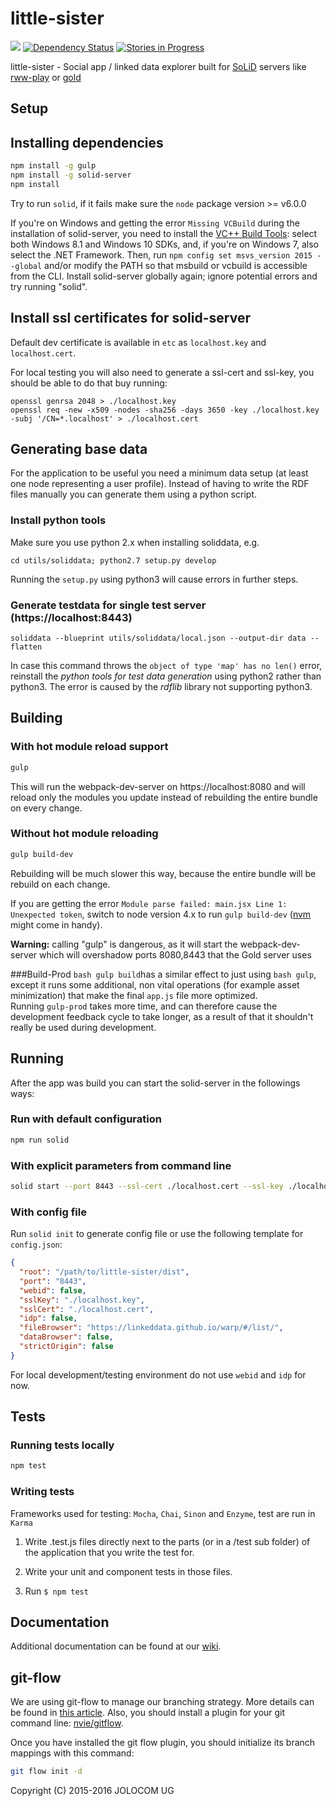 little-sister
=============

[![](https://img.shields.io/badge/project-Solid-7C4DFF.svg?style=flat-square)](https://github.com/solid/solid) [![Dependency Status](https://david-dm.org/jolocom/little-sister/develop.svg)](https://david-dm.org/jolocom/little-sister/develop) [![Stories in Progress](https://badge.waffle.io/jolocom/little-sister.svg?label=in%20progress&title=In%20Progress)](http://waffle.io/jolocom/little-sister)

little-sister - Social app / linked data explorer built for [SoLiD](https://github.com/linkeddata/SoLiD) servers like [rww-play](https://github.com/read-write-web/rww-play) or [gold](https://github.com/linkeddata/gold)

Setup
-----

## Installing dependencies

```bash
npm install -g gulp
npm install -g solid-server
npm install
```

Try to run `solid`, if it fails make sure the `node` package version >= v6.0.0

If you're on Windows and getting the error `Missing VCBuild` during the installation of solid-server, you need to install the [VC++ Build Tools](http://landinghub.visualstudio.com/visual-cpp-build-tools): select both Windows 8.1 and Windows 10 SDKs, and, if you're on Windows 7, also select the .NET Framework. Then, run `npm config set msvs_version 2015 --global` and/or modify the PATH so that msbuild or vcbuild is accessible from the CLI. Install solid-server globally again; ignore potential errors and try running "solid".

## Install ssl certificates for solid-server

Default dev certificate is available in `etc` as `localhost.key` and `localhost.cert`.

For local testing you will also need to generate a ssl-cert and ssl-key, you should be able to do that buy running:
```
openssl genrsa 2048 > ./localhost.key
openssl req -new -x509 -nodes -sha256 -days 3650 -key ./localhost.key -subj '/CN=*.localhost' > ./localhost.cert
```

## Generating base data

For the application to be useful you need a minimum data setup (at least one node representing a user profile). Instead of having to write the RDF files manually you can generate them using a python script.

### Install python tools

Make sure you use python 2.x when installing soliddata, e.g.

```
cd utils/soliddata; python2.7 setup.py develop
```
Running the `setup.py` using python3 will cause errors in further steps.

### Generate testdata for single test server (https://localhost:8443)
```
soliddata --blueprint utils/soliddata/local.json --output-dir data --flatten
```
In case this command throws the `object of type 'map' has no len()` error, reinstall the _python tools for test data generation_ using python2 rather than python3. The error is caused by the _rdflib_ library not supporting python3.

## Building

### With hot module reload support

```bash
gulp
```
This will run the webpack-dev-server on https://localhost:8080 and will reload only the modules you update instead of rebuilding the entire bundle on every change.

### Without hot module reloading

```bash
gulp build-dev
```
Rebuilding will be much slower this way, because the entire bundle will be rebuild on each change.

If you are getting the error `Module parse failed: main.jsx Line 1: Unexpected token`, switch to node version 4.x to run `gulp build-dev` ([nvm](https://github.com/creationix/nvm) might come in handy).

**Warning:** calling "gulp" is dangerous, as it will start the webpack-dev-server which will overshadow ports 8080,8443 that the Gold server uses

###Build-Prod
`bash gulp build`has a similar effect to just using `bash gulp`, except it runs some additional, non vital operations (for example asset minimization) that make the final `app.js` file more optimized. </br>Running `gulp-prod` takes more time, and can therefore cause the development feedback cycle to take longer, as a result of that it shouldn't really be used during development.

## Running

After the app was build you can start the solid-server in the followings ways:

### Run with default configuration

```bash
npm run solid
```

### With explicit parameters from command line

```bash
solid start --port 8443 --ssl-cert ./localhost.cert --ssl-key ./localhost.key --root /path/to/little-sister/dist -v
```

### With config file

Run `solid init` to generate config file or use the following template for `config.json`:

```json
{
  "root": "/path/to/little-sister/dist",
  "port": "8443",
  "webid": false,
  "sslKey": "./localhost.key",
  "sslCert": "./localhost.cert",
  "idp": false,
  "fileBrowser": "https://linkeddata.github.io/warp/#/list/",
  "dataBrowser": false,
  "strictOrigin": false
}
```

For local development/testing environment do not use `webid` and `idp` for now.

## Tests

### Running tests locally

```bash
npm test
```

### Writing tests

Frameworks used for testing: `Mocha`, `Chai`, `Sinon` and `Enzyme`, test are run in `Karma`

1. Write .test.js files directly next to the parts (or in a /test sub folder) of the application that you write the test for.

2. Write your unit and component tests in those files.

3. Run `$ npm test`

## Documentation

Additional documentation can be found at our [wiki](https://github.com/jolocom/little-sister/wiki).


## git-flow

We are using git-flow to manage our branching strategy. More details can be found in [this article](http://nvie.com/posts/a-successful-git-branching-model/). Also, you should install a plugin for your git command line: [nvie/gitflow](https://github.com/nvie/gitflow).

Once you have installed the git flow plugin, you should initialize its branch mappings with this command:
```bash
git flow init -d
```

Copyright (C) 2015-2016  JOLOCOM UG
